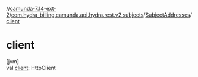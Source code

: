 //[camunda-7.14-ext-2](../../../index.md)/[com.hydra_billing.camunda.api.hydra.rest.v2.subjects](../index.md)/[SubjectAddresses](index.md)/[client](client.md)

# client

[jvm]\
val [client](client.md): HttpClient
